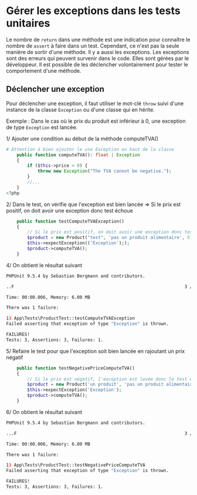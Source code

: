 # Gérer les exceptions dans les tests unitaires

Le nombre de `return` dans une méthode est une indication pour connaître le nombre de `assert` à faire dans un test. Cependant, ce n'est pas la seule manière de sortir d'une méthode. Il y a aussi les exceptions.
Les exceptions sont des erreurs qui peuvent survenir dans le code. Elles sont gérées par le développeur. Il est possible de les déclencher volontairement pour tester le comportement d'une méthode.

## Déclencher une exception

Pour déclencher une exception, il faut utiliser le mot-clé `throw` suivi d'une instance de la classe `Exception` ou d'une classe qui en hérite.

Exemple : Dans le cas où le prix du produit est inférieur à 0, une exception de type `Exception` est lancée.

1/ Ajouter une condition au début de la méthode computeTVA()

```php
# Attention à bien ajouter le use Exception en haut de la classe
    public function computeTVA(): float | Exception
    {
        if ($this->price < 0) {
            throw new Exception("The TVA cannot be negative.");
        }
        //...
    }
<?php
```

2/ Dans le test, on vérifie que l'exception est bien lancée => Si le prix est positif, on doit avoir une exception donc test échoue

```php
    public function testComputeTVAException()
    {
        // Si le prix est positif, on doit avoir une exception donc test échoue
        $product = new Product("test", 'pas un produit alimentaire', 5);
        $this->expectException(('Exception'););
        $product->computeTVA();
    }
```

4/ On obtient le résultat suivant

```bash
PHPUnit 9.5.4 by Sebastian Bergmann and contributors.

..F                                                                 3 / 3 (100%)

Time: 00:00.006, Memory: 6.00 MB

There was 1 failure:

1) App\Tests\ProductTest::testComputeTVAException
Failed asserting that exception of type "Exception" is thrown.

FAILURES!
Tests: 3, Assertions: 3, Failures: 1.
```

5/ Refaire le test pour que l'exception soit bien lancée en rajoutant un prix négatif

```php
    public function testNegativePriceComputeTVA()
    {
        // Si le prix est négatif, l'exception est levée donc le test est réussi
        $product = new Product('un produit', 'pas un produit alimentaire', -20);
        $this->expectException('Exception');
        $product->computeTVA();
    }
```

6/ On obtient le résultat suivant

```bash
PHPUnit 9.5.4 by Sebastian Bergmann and contributors.

...F                                                                3 / 3 (100%)

Time: 00:00.006, Memory: 6.00 MB

There was 1 failure:

1) App\Tests\ProductTest::testNegativePriceComputeTVA
Failed asserting that exception of type "Exception" is thrown.

FAILURES!
Tests: 3, Assertions: 3, Failures: 1.
```

